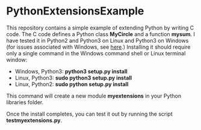 PythonExtensionsExample
==========

This repository contains a simple example of extending Python by writing C code.  The C code defines
a Python class <b>MyCircle</b> and a function <b>mysum</b>.   I have tested it in Python2 and Python3
on Linux and Python3 on Windows (for issues associated with Windows, see
<a href="https://stackoverflow.com/questions/2817869/error-unable-to-find-vcvarsall-bat">here</a>.)
Installing it should require only a single command in the Windows command shell
or Linux terminal window:

<ul>
<li>Windows, Python3: <b>python3 setup.py install</b>
<li>Linux, Python3: <b>sudo python3 setup.py install</b>
<li>Linux, Python2: <b>sudo python setup.py install</b>
</ul>

This command will create a new module <b>myextensions</b> in your Python libraries folder.

Once the install completes, you can test it out by running the script <b>testmyextensions.py</b>.
